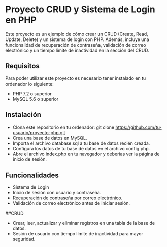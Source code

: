 # Proyecto CRUD y Sistema de Login en PHP
Este proyecto es un ejemplo de cómo crear un CRUD (Create, Read, Update, Delete) y un sistema de login con PHP. Además, incluye una funcionalidad de recuperación de contraseña, validación de correo electrónico y un tiempo límite de inactividad en la sección del CRUD.

## Requisitos
Para poder utilizar este proyecto es necesario tener instalado en tu ordenador lo siguiente:

- PHP 7.2 o superior
- MySQL 5.6 o superior

## Instalación
- Clona este repositorio en tu ordenador:
git clone https://github.com/tu-usuario/proyecto-php.git
- Crea una base de datos en MySQL.
- Importa el archivo database.sql a tu base de datos recién creada.
- Configura los datos de tu base de datos en el archivo config.php.
- Abre el archivo index.php en tu navegador y deberías ver la página de inicio de sesión.

## Funcionalidades
- Sistema de Login
- Inicio de sesión con usuario y contraseña.
- Recuperación de contraseña por correo electrónico.
- Validación de correo electrónico antes de iniciar sesión.

##CRUD
- Crear, leer, actualizar y eliminar registros en una tabla de la base de datos.
- Sesión de usuario con tiempo límite de inactividad para mayor seguridad.

